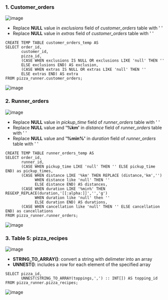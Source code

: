 ### 1. Customer_orders
![image](https://user-images.githubusercontent.com/89729029/134155211-868b46d2-e1fb-49e7-bbd9-e8b8f2cd5ac6.png)

- Replace __NULL__ value in *exclusions* field of *customer_orders* table with ' ' 
- Replace __NULL__ value in *extras* field of *customer_orders* table with ' ' 
```
CREATE TEMP TABLE customer_orders_temp AS
SELECT order_id, 
       customer_id, 
       pizza_id,
       (CASE WHEN exclusions IS NULL OR exclusions LIKE 'null' THEN '' 
       ELSE exclusions END) AS exclusion,
       (CASE WHEN extras IS NULL OR extras LIKE 'null' THEN '' 
       ELSE extras END) AS extra
FROM pizza_runner.customer_orders;
```
![image](https://user-images.githubusercontent.com/89729029/134159476-3b4c78cb-9503-4ab4-86bb-f41ee1e1fc52.png)

### 2. Runner_orders
![image](https://user-images.githubusercontent.com/89729029/134277702-63e40aec-1ddb-4a58-87e9-220c1ba7ef14.png)

- Replace __NULL__ value in *pickup_time* field of *runner_orders* table with ' ' 
- Replace __NULL__ value and __'%km'__ in *distance* field of *runner_orders* table with ' ' 
- Replace __NULL__ value and __'%min%'__ in *duration* field of *runner_orders* table with ' ' 

```
CREATE TEMP TABLE runner_orders_temp AS
SELECT order_id, 
       runner_id, 
       (CASE WHEN pickup_time LIKE 'null' THEN '' ELSE pickup_time END) as pickup_times,
       (CASE WHEN distance LIKE '%km' THEN REPLACE (distance,'km','')
             WHEN distance like 'null' THEN ''
             ELSE distance END) AS distances,
       (CASE WHEN duration LIKE '%min%' THEN REGEXP_REPLACE(duration,'[[:alpha:]]','','g')
             WHEN duration like 'null' then ''
             ELSE duration END) AS durations,
       (CASE WHEN cancellation like 'null' THEN '' ELSE cancellation END) as cancellations        
FROM pizza_runner.runner_orders;
```
![image](https://user-images.githubusercontent.com/89729029/134279761-82a10873-829f-4e8b-9d0c-fb0bc47da847.png)

### 3. Table 5: pizza_recipes
![image](https://user-images.githubusercontent.com/89729029/135016456-78a96197-134d-4445-8b87-3c6903579b19.png)

- __STRING_TO_ARRAY()__: convert a string with delimeter into an array
- __UNNEST()__: includes a row for each element of the specified array
```
SELECT pizza_id,
       UNNEST(STRING_TO_ARRAY(toppings,',') :: INT[]) AS topping_id 
FROM pizza_runner.pizza_recipes;
```
![image](https://user-images.githubusercontent.com/89729029/135016992-f2d1c44d-52f1-4e3d-8026-90d95d60e6ac.png)

